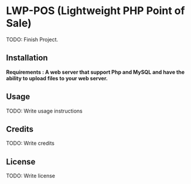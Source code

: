 # LWP-POS (Lightweight PHP Point of Sale)

TODO: Finish Project.

## Installation

**Requirements : A web server that support Php and MySQL and have the ability to upload files to your web server.**

## Usage

TODO: Write usage instructions


## Credits

TODO: Write credits

## License

TODO: Write license
